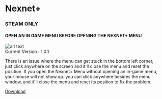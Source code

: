 # Nexnet+
### STEAM ONLY  
#### OPEN AN IN GAME MENU BEFORE OPENING THE NEXNET+ MENU  

![alt text](https://cdn.discordapp.com/attachments/1068616740235387002/1082760055717371914/image.png)  
Current Version : 1.0.1  
  
There is an issue where the menu can get stuck in the bottom left corner, just click anywhere on the screen and it'll close the menu and reset the position. If you open the Nexnet+ Menu without opening an in-game menu, your mouse will not show up. you can click anywhere besides the menu window, and it'll close the menu and reset its position to fix the problem.  

[Download](https://github.com/Izoee/NexnetPlus/archive/refs/heads/main.zip)  
